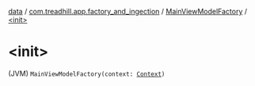 [data](../../index.md) / [com.treadhill.app.factory_and_ingection](../index.md) / [MainViewModelFactory](index.md) / [&lt;init&gt;](./-init-.md)

# &lt;init&gt;

(JVM) `MainViewModelFactory(context: `[`Context`](https://developer.android.com/reference/android/content/Context.html)`)`